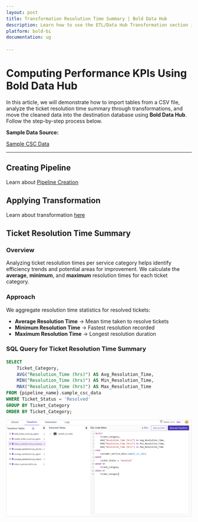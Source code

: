 ```yaml
---
layout: post
title: Transformation Resolution Time Summary | Bold Data Hub
description: Learn how to use the ETL/Data Hub Transformation section in Bold BI Enterprise Edition. Discover simple steps to analyze the ticket resolution summary and make the most of your analytics.
platform: bold-bi
documentation: ug

---
```


# Computing Performance KPIs Using Bold Data Hub  

In this article, we will demonstrate how to import tables from a CSV file, analyze the ticket resolution time summary through transformations, and move the cleaned data into the destination database using **Bold Data Hub**. Follow the step-by-step process below.


**Sample Data Source:**  

[Sample CSC Data](https://billiondata.s3.us-east-1.amazonaws.com/TestBedSamples/sample_csc_data.csv)

---

## Creating Pipeline    

Learn about [Pipeline Creation](https://help.boldbi.com/working-with-data-sources/working-with-bold-data-hub/working-with-pipelines/)

## Applying Transformation

Learn about transformation [here](https://help.boldbi.com/working-with-data-sources/working-with-bold-data-hub/transformation-preview/#transformation) 

## Ticket Resolution Time Summary  

### Overview  

Analyzing ticket resolution times per service category helps identify efficiency trends and potential areas for improvement. We calculate the **average**, **minimum**, and **maximum** resolution times for each ticket category.  

### Approach  

We aggregate resolution time statistics for resolved tickets:  

- **Average Resolution Time** → Mean time taken to resolve tickets  
- **Minimum Resolution Time** → Fastest resolution recorded  
- **Maximum Resolution Time** → Longest resolution duration  

### SQL Query for Ticket Resolution Time Summary  

```sql
SELECT 
    Ticket_Category, 
    AVG("Resolution_Time (hrs)") AS Avg_Resolution_Time, 
    MIN("Resolution_Time (hrs)") AS Min_Resolution_Time, 
    MAX("Resolution_Time (hrs)") AS Max_Resolution_Time 
FROM {pipeline_name}.sample_csc_data 
WHERE Ticket_Status = 'Resolved' 
GROUP BY Ticket_Category 
ORDER BY Ticket_Category;
```
![Tranformation Use Case](/static/assets/transformation-use-case/aggregation-and-summarization/images/resolution_summary.png#max-width=100%)
